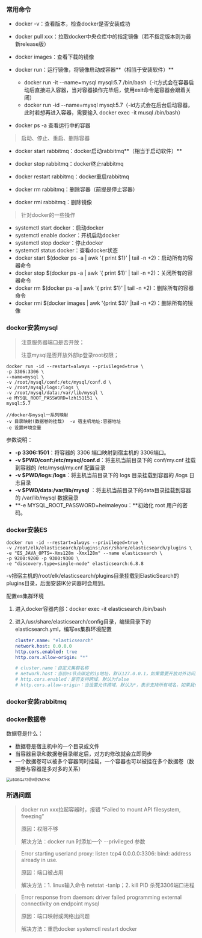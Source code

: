### 常用命令

- docker -v：查看版本，检查docker是否安装成功

- docker pull xxx：拉取docker中央仓库中的指定镜像（若不指定版本则为最新release版）

- docker images：查看下载的镜像

- docker run：运行镜像，将镜像启动成容器**（相当于安装软件）**
  - docker run -it --name=mysql mysql:5.7 /bin/bash（-it方式会在容器启动后直接进入容器，当对容器操作完毕后，使用exit命令是容器会跟着关闭）
  - docker run -id --name=mysql mysql:5.7（-id方式会在后台启动容器，此时若想再进入容器，需要输入 docker exec -it musql /bin/bash）
- docker ps -a 查看运行中的容器

> 启动、停止、重启、删除容器

- docker start rabbitmq：docker启动rabbitmq**（相当于启动软件）**
- docker stop rabbitmq：docker终止rabbitmq
- docker restart rabbitmq：docker重启rabbitmq

- docker rm rabbitmq：删除容器（前提是停止容器）
- docker rmi rabbitmq：删除镜像

> 针对docker的一些操作

- systemctl start docker：启动docker
- systemctl enable docker：开机启动docker
- systemctl stop docker：停止docker
- systemctl status docker：查看docker状态
- docker start $(docker ps -a | awk '{ print $1}' | tail -n +2)：启动所有的容器命令
- docker stop $(docker ps -a | awk '{ print $1}' | tail -n +2)：关闭所有的容器命令
- docker rm $(docker ps -a | awk '{ print $1}' | tail -n +2)：删除所有的容器命令
- docker rmi $(docker images | awk '{print $3}' |tail -n +2)：删除所有的镜像



### docker安装mysql

> 注意服务器端口是否开放；
>
> 注意mysql是否开放外部ip登录root权限；

~~~ shell
docker run -id --restart=always --privileged=true \
-p 3306:3306 \
--name=mysql \
-v /root/mysql/conf:/etc/mysql/conf.d \
-v /root/mysql/logs:/logs \
-v /root/mysql/data:/var/lib/mysql \
-e MYSQL_ROOT_PASSWORD=lzh151151 \
mysql:5.7

//docker与mysql一系列映射
-v 目录映射(数据卷的挂载)  -v 宿主机地址:容器地址
-e 设置环境变量
~~~

参数说明：

- **-p 3306:1501**：将容器的 3306 端口映射到宿主机的 3306端口。
- **-v $PWD/conf:/etc/mysql/conf.d**：将主机当前目录下的 conf/my.cnf 挂载到容器的 /etc/mysql/my.cnf 配置目录
- **-v $PWD/logs:/logs**：将主机当前目录下的 logs 目录挂载到容器的 /logs 日志目录
- **-v $PWD/data:/var/lib/mysql** ：将主机当前目录下的data目录挂载到容器的 /var/lib/mysql 数据目录
- **-e MYSQL_ROOT_PASSWORD=heimaleyou：**初始化 root 用户的密码。 



### docker安装ES

~~~ shell
docker run -id --restart=always --privileged=true \
-v /root/elk/elasticsearch/plugins:/usr/share/elasticsearch/plugins \
-e "ES_JAVA_OPTS=-Xms128m -Xmx128m" --name elasticsearch \
-p 9200:9200 -p 9300:9300 \
-e "discovery.type=single-node" elasticsearch:6.8.8
~~~

-v把宿主机的/root/elk/elasticsearch/plugins目录挂载到ElasticSearch的plugins目录，后面安装IK分词器时会用到。

配置es集群环境

1. 进入docker容器内部：docker exec -it elasticsearch /bin/bash

2. 进入/usr/share/elasticsearch/config目录，编辑目录下的elasticsearch.yml，编写es集群环境配置

   ~~~ yml
   cluster.name: "elasticsearch"   
   network.host: 0.0.0.0
   http.cors.enabled: true
   http.cors.allow-origin: "*"
   
   # cluster.name：自定义集群名称
   # network.host：当前es节点绑定的ip地址，默认127.0.0.1，如果需要开放对外访问这个属性必须设置。
   # http.cors.enabled：是否支持跨域，默认为false
   # http.cors.allow-origin：当设置允许跨域，默认为*，表示支持所有域名，如果我们只是允许某些网站能访问，那么可以使用正则表达式
   ~~~



### docker安装rabbitmq





### docker数据卷

数据卷是什么：

- 数据卷是宿主机中的一个目录或文件
- 当容器目录和数据卷目录绑定后，对方的修改就会立即同步
- 一个数据卷可以被多个容器同时挂载，一个容器也可以被挂在多个数据卷（数据卷与容器是多对多的关系）

<img src="E:\Study\Mynotes\MyNotes\img\J$OBQJ73@A@ZM7HK.png" alt="J$OBQJ73@A@ZM7HK" style="zoom:67%;" />







### 所遇问题

> docker run xxx拉起容器时，报错 “Failed to mount API filesystem, freezing” 
>
> 原因：权限不够
>
> 解决方法：docker run 时添加一个 --privileged 参数



> Error starting userland proxy: listen tcp4 0.0.0.0:3306: bind: address already in use.
>
> 原因：端口被占用
>
> 解决方法：1. linux输入命令 netstat -tanlp；2. kill PID 杀死3306端口进程



> Error response from daemon: driver failed programming external connectivity on endpoint mysql
>
> 原因：端口映射或网络出问题
>
> 解决方法：重启docker    systemctl restart docker 



